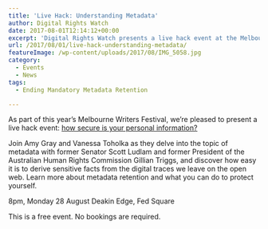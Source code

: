 ```yaml
---
title: 'Live Hack: Understanding Metadata'
author: Digital Rights Watch
date: 2017-08-01T12:14:12+00:00
excerpt: 'Digital Rights Watch presents a live hack event at the Melbourne Writers Festival: how secure is your personal information? With special guest speakers Scott Ludlam and Gillian Triggs.'
url: /2017/08/01/live-hack-understanding-metadata/
featureImage: /wp-content/uploads/2017/08/IMG_5058.jpg
category:
  - Events
  - News
tags:
  - Ending Mandatory Metadata Retention

---
```

As part of this year&#8217;s Melbourne Writers Festival, we&#8217;re pleased to present a live hack event: [how secure is your personal information?][1]

Join Amy Gray and Vanessa Toholka as they delve into the topic of metadata with former Senator Scott Ludlam and former President of the Australian Human Rights Commission Gillian Triggs, and discover how easy it is to derive sensitive facts from the digital traces we leave on the open web. Learn more about metadata retention and what you can do to protect yourself.

8pm, Monday 28 August
Deakin Edge, Fed Square

This is a free event. No bookings are required.

 [1]: http://mwf.com.au/session/live-hack-understanding-metadata/
